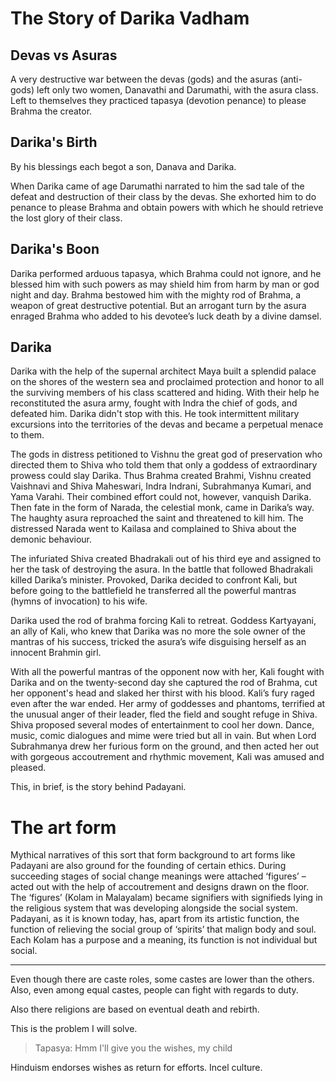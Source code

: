 # The Story of Darika Vadham
## Devas vs Asuras
A very destructive war between the devas (gods) and the asuras (anti-gods) left only two women, Danavathi and Darumathi, with the asura class. Left to themselves they practiced tapasya (devotion penance) to please Brahma the creator. 
## Darika's Birth
By his blessings each begot a son, Danava and Darika. 

When Darika came of age Darumathi narrated to him the sad tale of the defeat and destruction of their class by the devas. She exhorted him to do penance to please Brahma and obtain powers with which he should retrieve the lost glory of their class. 
## Darika's Boon
Darika performed arduous tapasya, which Brahma could not ignore, and he blessed him with such powers as may shield him from harm by man or god night and day. Brahma bestowed him with the mighty rod of Brahma, a weapon of great destructive potential. But an arrogant turn by the asura enraged Brahma who added to his devotee’s luck death by a divine damsel. 
## Darika 
Darika with the help of the supernal architect Maya built a splendid palace on the shores of the western sea and proclaimed protection and honor to all the surviving members of his class scattered and hiding. With their help he reconstituted the asura army, fought with Indra the chief of gods, and defeated him. Darika didn't stop with this. He took intermittent military excursions into the territories of the devas and became a perpetual menace to them. 

The gods in distress petitioned to Vishnu the great god of preservation who directed them to Shiva who told them that only a goddess of extraordinary prowess could slay Darika. Thus Brahma created Brahmi, Vishnu created Vaishnavi and Shiva Maheswari, Indra Indrani, Subrahmanya Kumari, and Yama Varahi. Their combined effort could not, however, vanquish Darika. Then fate in the form of Narada, the celestial monk, came in Darika’s way. The haughty asura reproached the saint and threatened to kill him. The distressed Narada went to Kailasa and complained to Shiva about the demonic behaviour. 

The infuriated Shiva created Bhadrakali out of his third eye and assigned to her the task of destroying the asura. In the battle that followed Bhadrakali killed Darika’s minister. Provoked, Darika decided to confront Kali, but before going to the battlefield he transferred all the powerful mantras (hymns of invocation) to his wife. 

Darika used the rod of brahma forcing Kali to retreat. Goddess Kartyayani, an ally of Kali, who knew that Darika was no more the sole owner of the mantras of his success, tricked the asura’s wife disguising herself as an innocent Brahmin girl.

With all the powerful mantras of the opponent now with her, Kali fought with Darika and on the twenty-second day she captured the rod of Brahma, cut her opponent's head and slaked her thirst with his blood. Kali’s fury raged even after the war ended. Her army of goddesses and phantoms, terrified at the unusual anger of their leader, fled the field and sought refuge in Shiva. Shiva proposed several modes of entertainment to cool her down. Dance, music, comic dialogues and mime were tried but all in vain. But when Lord Subrahmanya drew her furious form on the ground, and then acted her out with gorgeous accoutrement and rhythmic movement, Kali was amused and pleased.

This, in brief, is the story behind Padayani.
# The art form
Mythical narratives of this sort that form background to art forms like Padayani are also ground for the founding of certain ethics. During succeeding stages of social change meanings were attached ‘figures’ – acted out with the help of accoutrement and designs drawn on the floor. The ‘figures’ (Kolam in Malayalam) became signifiers with signifieds lying in the religious system that was developing alongside the social system. Padayani, as it is known today, has, apart from its artistic function, the function of relieving the social group of ‘spirits’ that malign body and soul. Each Kolam has a purpose and a meaning, its function is not individual but social.



---

Even though there are caste roles, some castes are lower than the others.
Also, even among equal castes, people can fight with regards to duty.

Also there religions are based on eventual death and rebirth.

This is the problem I will solve.

> Tapasya: Hmm I'll give you the wishes, my child

Hinduism endorses wishes as return for efforts. Incel culture.